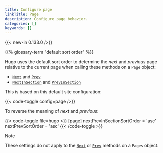 ```yaml
---
title: Configure page
linkTitle: Page
description: Configure page behavior.
categories: []
keywords: []
---
```


{{< new-in 0.133.0 />}}

{{% glossary-term "default sort order" %}}

Hugo uses the default sort order to determine the _next_ and _previous_ page relative to the current page when calling these methods on a `Page` object:

- [`Next`](/methods/page/next/) and [`Prev`](/methods/page/prev/)
- [`NextInSection`](/methods/page/nextinsection/) and [`PrevInSection`](/methods/page/previnsection/)

This is based on this default site configuration:

{{< code-toggle config=page />}}

To reverse the meaning of _next_ and _previous_:

{{< code-toggle file=hugo >}}
[page]
  nextPrevInSectionSortOrder = 'asc'
  nextPrevSortOrder = 'asc'
{{< /code-toggle >}}

> [!note]
> These settings do not apply to the [`Next`] or [`Prev`] methods on a `Pages` object.

[`Next`]: /methods/pages/next
[`Prev`]: /methods/pages/next
